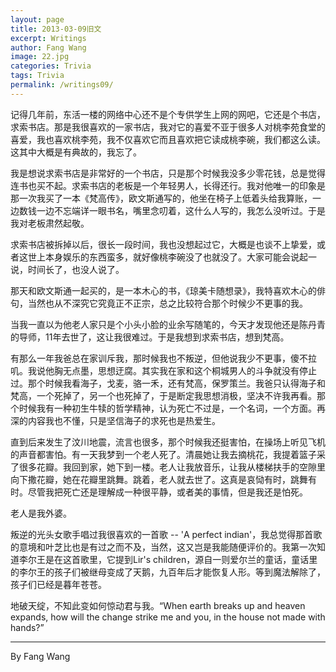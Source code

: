 ```yaml
---
layout: page
title: 2013-03-09旧文
excerpt: Writings
author: Fang Wang
image: 22.jpg
categories: Trivia
tags: Trivia
permalink: /writings09/
---
```


记得几年前，东活一楼的网络中心还不是个专供学生上网的网吧，它还是个书店，求索书店。那是我很喜欢的一家书店，我对它的喜爱不亚于很多人对桃李苑食堂的喜爱，我也喜欢桃李苑，我不仅喜欢它而且喜欢把它读成桃李碗，我们都这么读。这其中大概是有典故的，我忘了。

我是想说求索书店是非常好的一个书店，只是那个时候我没多少零花钱，总是觉得连书也买不起。求索书店的老板是一个年轻男人，长得还行。我对他唯一的印象是那一次我买了一本《梵高传》，欧文斯通写的，他坐在椅子上低着头给我算账，一边数钱一边不忘端详一眼书名，嘴里念叨着，这什么人写的，我怎么没听过。于是我对老板肃然起敬。

求索书店被拆掉以后，很长一段时间，我也没想起过它，大概是也谈不上挚爱，或者这世上本身娱乐的东西蛮多，就好像桃李碗没了也就没了。大家可能会说起一说，时间长了，也没人说了。

那天和欧文斯通一起买的，是一本木心的书，《琼美卡随想录》，我特喜欢木心的俳句，当然也从不深究它究竟正不正宗，总之比较符合那个时候少不更事的我。

当我一直以为他老人家只是个小头小脸的业余写随笔的，今天才发现他还是陈丹青的导师，11年去世了，这让我很难过。于是我想到求索书店，想到梵高。

有那么一年我爸总在家训斥我，那时候我也不叛逆，但他说我少不更事，傻不拉叽。我说他胸无点墨，思想迂腐。其实我在家和这个桐城男人的斗争就没有停止过。那个时候我看海子，戈麦，骆一禾，还有梵高，保罗策兰。我爸只认得海子和梵高，一个死掉了，另一个也死掉了，于是断定我思想消极，坚决不许我再看。那个时候我有一种初生牛犊的哲学精神，认为死亡不过是，一个名词，一个方面。再深的内容我也不懂，只是坚信海子的求死也是热爱生。

直到后来发生了汶川地震，流言也很多，那个时候我还挺害怕，在操场上听见飞机的声音都害怕。有一天我梦到一个老人死了。清晨她让我去摘桃花，我提着篮子采了很多花瓣。我回到家，她下到一楼。老人让我放音乐，让我从楼梯扶手的空隙里向下撒花瓣，她在花瓣里跳舞。跳着，老人就去世了。这真是哀恸有时，跳舞有时。尽管我把死亡还是理解成一种很平静，或者美的事情，但是我还是怕死。

老人是我外婆。

叛逆的光头女歌手唱过我很喜欢的一首歌 -- 'A perfect indian'，我总觉得那首歌的意境和叶芝比也是有过之而不及，当然，这又岂是我能随便评价的。我第一次知道李尔王是在这首歌里，它提到Lir's children，源自一则爱尔兰的童话，童话里的李尔王的孩子们被继母变成了天鹅，九百年后才能恢复人形。等到魔法解除了，孩子们已经是暮年苍苍。

地破天绽，不知此变如何惊动君与我。“When earth breaks up and heaven expands, how will the change strike me and you, in the house not made with hands?”



****

By Fang Wang